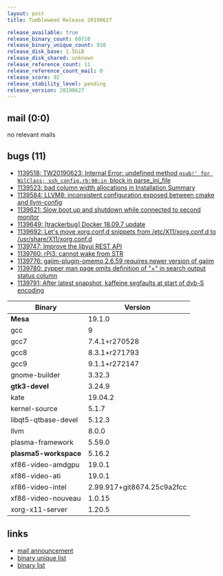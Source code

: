 ```yaml
---
layout: post
title: Tumbleweed Release 20190627

release_available: true
release_binary_count: 60710
release_binary_unique_count: 910
release_disk_base: 1.5GiB
release_disk_shared: unknown
release_reference_count: 11
release_reference_count_mail: 0
release_score: 92
release_stability_level: pending
release_version: 20190627
---
```


## mail (0:0)

no relevant mails

## bugs (11)

<!--more-->

- [1139518: TW20190623: Internal Error: undefined method `gsub!' for NilClass; ssh_config.rb:90:in `block in parse_ini_file](https://bugzilla.opensuse.org/show_bug.cgi?id=1139518)
- [1139523: bad column width allocations in Installation Summary](https://bugzilla.opensuse.org/show_bug.cgi?id=1139523)
- [1139584: LLVM8: inconsistent configuration exposed between cmake and llvm-config](https://bugzilla.opensuse.org/show_bug.cgi?id=1139584)
- [1139621: Slow boot up and shutdown while connected to second monitor](https://bugzilla.opensuse.org/show_bug.cgi?id=1139621)
- [1139649: \[trackerbug\] Docker 18.09.7 update](https://bugzilla.opensuse.org/show_bug.cgi?id=1139649)
- [1139692: Let's move xorg.conf.d snippets from /etc/X11/xorg.conf.d to /usr/share/X11/xorg.conf.d](https://bugzilla.opensuse.org/show_bug.cgi?id=1139692)
- [1139747: Improve the libyui REST API](https://bugzilla.opensuse.org/show_bug.cgi?id=1139747)
- [1139760: rPi3: cannot wake from STR](https://bugzilla.opensuse.org/show_bug.cgi?id=1139760)
- [1139776: gajim-plugin-omemo 2.6.59 requires newer version of gajim](https://bugzilla.opensuse.org/show_bug.cgi?id=1139776)
- [1139780: zypper man page omits definition of "+" in search output status column](https://bugzilla.opensuse.org/show_bug.cgi?id=1139780)
- [1139791: After latest snapshot, kaffeine segfaults at start of dvb-S encoding](https://bugzilla.opensuse.org/show_bug.cgi?id=1139791)

Binary | Version
--- | ---
**Mesa** | 19.1.0
gcc | 9
gcc7 | 7.4.1+r270528
gcc8 | 8.3.1+r271793
gcc9 | 9.1.1+r272147
gnome-builder | 3.32.3
**gtk3-devel** | 3.24.9
kate | 19.04.2
kernel-source | 5.1.7
libqt5-qtbase-devel | 5.12.3
llvm | 8.0.0
plasma-framework | 5.59.0
**plasma5-workspace** | 5.16.2
xf86-video-amdgpu | 19.0.1
xf86-video-ati | 19.0.1
xf86-video-intel | 2.99.917+git8674.25c9a2fcc
xf86-video-nouveau | 1.0.15
xorg-x11-server | 1.20.5

## links

- [mail announcement](https://lists.opensuse.org/opensuse-factory/2019-06/msg00457.html)
- [binary unique list](http://download.opensuse.org/history/20190627/rpm.unique.list)
- [binary list](http://download.opensuse.org/history/20190627/rpm.list)
